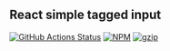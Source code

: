 ## React simple tagged input

[![GitHub Actions Status](https://github.com/Abayomzee/simple-react-tagged-input/workflows/CI/badge.svg)](https://github.com/Abayomzee/simple-react-tagged-input/actions)
[![NPM](https://img.shields.io/npm/v/react-simple-tagged-input.svg)](https://npm.im/react-simple-tagged-input)
[![gzip](https://badgen.net/bundlephobia/minzip/react-simple-tagged-input)](https://bundlephobia.com/result?p=react-simple-tagged-input@latest)